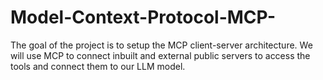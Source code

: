 # Model-Context-Protocol-MCP-
The goal of the project is to setup the MCP client-server architecture. We will use MCP to connect inbuilt and external public servers to access the tools and connect them to our LLM model.
